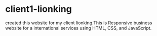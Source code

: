# client1-lionking
created this website for my client lionking.This is Responsive business website for a international services using HTML, CSS, and JavaScript. 
